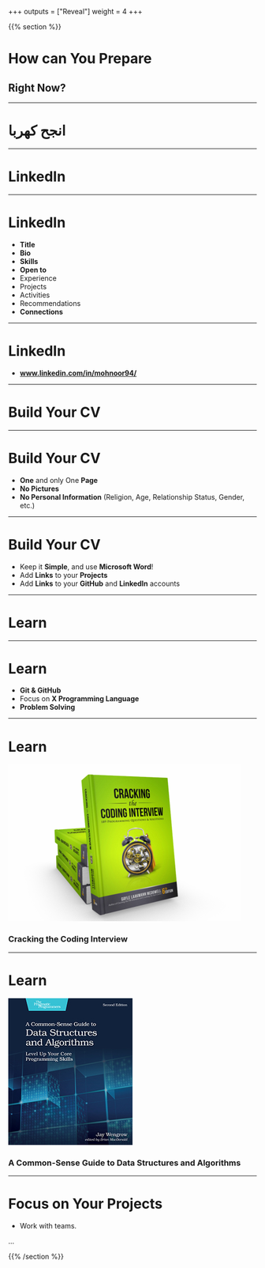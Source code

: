+++
outputs = ["Reveal"]
weight = 4
+++

{{% section %}}

# How can You Prepare
## Right Now?

---

# انجح كهربا

---
# LinkedIn
---

# LinkedIn

- **Title**
- **Bio**
- **Skills**
- **Open to**
- Experience
- Projects
- Activities
- Recommendations
- **Connections**

---

# LinkedIn

- **www.linkedin.com/in/mohnoor94/**

---

# Build Your CV

---

# Build Your CV
- **One** and only One **Page**
- **No Pictures**
- **No Personal Information** (Religion, Age, Relationship Status, Gender, etc.)

---

# Build Your CV
- Keep it **Simple**, and use **Microsoft Word**!
- Add **Links** to your **Projects**
- Add **Links** to your **GitHub** and **LinkedIn** accounts


---

# Learn

---

# Learn
- **Git & GitHub**
- Focus on **X Programming Language**
- **Problem Solving**

---

# Learn
<img class="r-stretch" src="cracking-the-coding-interview.png" alt="Cracking the Coding Interview">

### Cracking the Coding Interview

---
# Learn
<img class="r-stretch" src="common-sense-guide-ds.jpg" alt="A Common-Sense Guide to Data Structures and Algorithms: Level Up Your Core Programming Skills">

### A Common-Sense Guide to Data Structures and Algorithms


---

# Focus on Your Projects
- Work with teams.

...

{{% /section %}}
